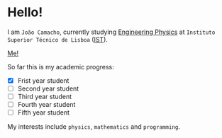 # Hello!

I am `João Camacho`, currently studying [Engineering Physics](https://tecnico.ulisboa.pt/en/education/courses/masters-programmes/engineering-physics/) at `Instituto Superior Técnico de Lisboa` ([IST](https://tecnico.ulisboa.pt/en/)). <br>

[Me!](me.png)

So far this is my academic progress:
- [X] Frist year student
- [ ] Second year student
- [ ] Third year student
- [ ] Fourth year student
- [ ] Fifth year student

My interests include `physics`, `mathematics` and `programming`.
